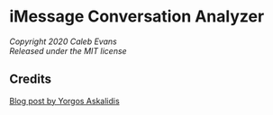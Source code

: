 # iMessage Conversation Analyzer

*Copyright 2020 Caleb Evans*  
*Released under the MIT license*

## Credits

[Blog post by Yorgos Askalidis][blog-post]

[blog-post]: https://towardsdatascience.com/heres-how-you-can-access-your-entire-imessage-history-on-your-mac-f8878276c6e9
